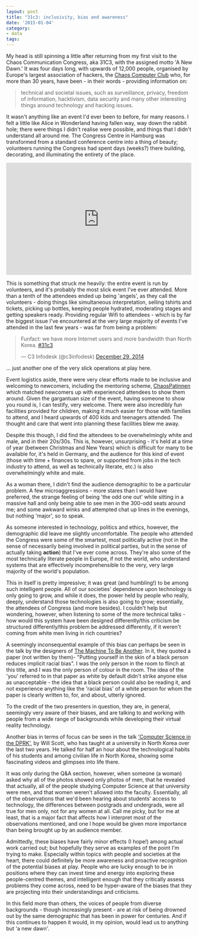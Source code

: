 ```yaml
---
layout: post
title: "31c3: inclusivity, bias and awareness"
date: '2015-01-04'
category:
- data
tags:
---
```



My head is still spinning a little after returning from my first visit to the Chaos Communication Congress, aka 31C3, with the assigned motto 'A New Dawn.' It was four days long, with upwards of 12,000 people, organised by Europe's largest association of hackers, the [Chaos Computer Club](http://www.ccc.de/en/) who, for more than 30 years, have been - in their words - providing information on:

<blockquote>technical and societal issues, such as surveillance, privacy, freedom of information, hacktivism, data security and many other interesting things around technology and hacking issues.</blockquote> 

It wasn't anything like an event I'd ever been to before, for many reasons. I felt a little like Alice in Wonderland having fallen way, way down the rabbit hole; there were things I didn't realise were possible, and things that I didn't understand all around me. The Congress Centre in Hamburg was transformed from a standard conference centre into a thing of beauty; volunteers running the Congress had spent days (weeks?) there building, decorating, and illuminating the entirety of the place.

<iframe src="https://www.flickr.com/photos/der_robert/16112469081/in/photolist-qxNBH4-qyTNe3-pEwBsq-qkZBkC-pFMKYX-qBwrRn-qAjb1L-qxjG25-qgSi1F-qzx38N-qm7Eb4-qCyezZ-qyCU5C-qzr9Nn-pFowmJ-qm1fcW-qkZB2G-pFMLA8-qAh3yW-qgKna5-qyfbdf-qi3cKd-qzx4zL-qzATek-qm3mH7-qCnMMM-qi3UXq-qkWz38-pBxyrm-qBr4gj-qxjH45-qiacR2-qmXJbR-qwY3Ry-qz1oky-qwvSsu-qkQ7Fd-qhRQKX-qCvFDp-qm221T-pAQF6p-qi3TEA-qxqVSz-qkPFju-pFBDYv-qkWh6x-qvLRx9-qkWqUz-qkPReG-pCQkyg/player/" width="500" height="303" frameborder="0" allowfullscreen webkitallowfullscreen mozallowfullscreen oallowfullscreen msallowfullscreen></iframe>

<!--more-->

This is something that struck me heavily: the entire event is run by volunteers, and it's probably the most slick event I've ever attended. More than a tenth of the attendees ended up being 'angels', as they call the volunteers - doing things like simultaneous interpretation, selling tshirts and tickets, picking up bottles, keeping people hydrated, moderating stages and getting speakers ready. Providing regular Wifi to attendees - which is by far the biggest issue I've encountered at the very large majority of events I've attended in the last few years - was far from being a problem:

<blockquote class="twitter-tweet" data-partner="tweetdeck"><p>Funfact: we have more Internet users and more  bandwidth than North Korea. <a href="https://twitter.com/hashtag/31c3?src=hash">#31c3</a></p>&mdash; C3 Infodesk (@c3infodesk) <a href="https://twitter.com/c3infodesk/status/549476958283636736">December 29, 2014</a></blockquote>
<script async src="//platform.twitter.com/widgets.js" charset="utf-8"></script>

... just another one of the very slick operations at play here.

Event logistics aside, there were very clear efforts made to be inclusive and welcoming to newcomers, including the mentoring scheme, [ChaosPatinnen](https://events.ccc.de/congress/2014/wiki/Assembly:Chaospatinnen) which matched newcomers up with experienced attendees to show them around. Given the gargantuan size of the event, having someone to show you round is, I can testify, very welcome. There were also incredibly fun facilities provided for children, making it much easier for those with families to attend, and I heard upwards of 400 kids and teenagers attended. The thought and care that went into planning these facilities blew me away.

Despite this though, I did find the attendees to be overwhelmingly white and male, and in their 20s/30s. This is, however, unsurprising - it's held at a time of year (between Christmas and New Years) which is difficult for many to be available for, it's held in Germany, and the audience for this kind of event (those with time + finances to spare, or supported from jobs in the tech industry to attend, as well as technically literate, etc.) is also overwhelmingly white and male.

As a woman there, I didn't find the audience demographic to be a particular problem. A few microaggressions - more stares than I would have preferred, the strange feeling of being 'the odd one out' while sitting in a massive hall and only being able to see men in the 300-odd seats around me; and some awkward winks and attempted chat up lines in the evenings, but nothing 'major', so to speak.

As someone interested in technology, politics and ethics, however, the demographic did leave me slightly uncomfortable. The people who attended the Congress were some of the smartest, most politically active (not in the sense of necessarily being involved in political parties, but in the sense of actually taking **action**) that I've ever come across. They're also some of the most technically literate people in Europe, if not the world, who understand systems that are effectively incomprehensible to the very, very large majority of the world's population. 

This in itself is pretty impressive; it was great (and humbling!) to be among such intelligent people. All of our societies' dependence upon technology is only going to grow, and while it does, the power held by people who really, deeply, understand those technologies is also going to grow; essentially, the attendees of Congress (and more besides). I couldn't help but wondering, however, when listening to some of the more technical talks - how would this system have been designed differently/this criticism be structured differently/this problem be addressed differently, if it weren't coming from white men living in rich countries?

A seemingly inconsequential example of this bias can perhaps be seen in the talk by the designers of [The Machine To Be Another](http://media.ccc.de/browse/congress/2014/31c3_-_6385_-_en_-_saal_g_-_201412292245_-_the_machine_to_be_another_-_beanotherlab.html#video). In it, they quoted a paper (not written by them)- "Putting yourself in the skin of a black person reduces implicit racial bias". I was the only person in the room to flinch at this title, and I was the only person of colour in the room. The idea of the 'you' referred to in that paper as white by default didn't strike anyone else as unacceptable - the idea that a black person could also be reading it, and not experience anything like the 'racial bias' of a white person for whom the paper is clearly written to, for, and about, utterly ignored.

To the credit of the two presenters in question, they are, in general, seemingly very aware of their biases, and are talking to and working with people from a wide range of backgrounds while developing their virtual reality technology.

Another bias in terms of focus can be seen in the talk ['Computer Science in the DPRK'](http://media.ccc.de/browse/congress/2014/31c3_-_6253_-_en_-_saal_2_-_201412292115_-_computer_science_in_the_dprk_-_will_scott.html#video), by Will Scott, who has taught at a university in North Korea over the last two years. He talked for half an hour about the technological habits of his students and among civilian life in North Korea, showing some fascinating videos and glimpses into life there. 

It was only during the Q&A section, however, when someone (a woman) asked why all of the photos showed only photos of men, that he revealed that actually, all of the people studying Computer Science at that university were men, and that women weren't allowed into the faculty. Essentially, all of the observations that we'd been hearing about students' access to technology, the differences between postgrads and undergrads, were all true for men only, not for any women at all. Call me picky, but for me at least, that is a major fact that affects how I interpret most of the observations mentioned, and one I hope would be given more importance than being brought up by an audience member.

Admittedly, these biases have fairly minor effects (I hope!) among actual work carried out; but hopefully they serve as examples of the point I'm trying to make. Especially within topics with people and societies at the heart, there could definitely be more awareness and proactive recognition of the potential biases at play. People who are lucky enough to be in positions where they can invest time and energy into exploring these people-centred themes, and intelligent enough that they critically assess problems they come across, need to be hyper-aware of the biases that they are projecting into their understandings and criticisms.

In this field more than others, the voices of people from diverse backgrounds - though increasingly present - are at risk of being drowned out by the same demographic that has been in power for centuries. And if this continues to happen it would, in my opinion, would lead us to anything but 'a new dawn'.
